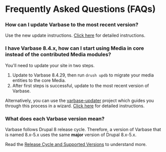 # Frequently Asked Questions \(FAQs\)

### How can I update Varbase to the most recent version?

Use the new update instructions. [Click here](updating-varbase/) for detailed instructions.



### I have Varbase 8.4.x, how can I start using Media in core instead of the contributed Media modules?

You'll need to update your site in two steps. 

1. Update to Varbase 8.4.29, then run `drush updb` to migrate your media entities to the core Media.
2. After first steps is successful, update to the most recent version of Varbase.

Alternatively, you can use the [varbase-updater](https://github.com/Vardot/varbase-updater) project which guides you through this process in a wizard.  [Click here](updating-varbase/#option-1-automated-process-using-varbase-updater-varbase-updater) for detailed instructions.



### What does each Varbase version mean?

Varbase follows Drupal 8 release cycle. Therefore, a version of Varbase that is named 8.x-5.x uses the same **major** version of Drupal 8.x-5.x.

Read the [Release Cycle and Supported Versions](roadmap/release-cycle-and-supported-versions.md#varbase-supported-versions) to understand more.

